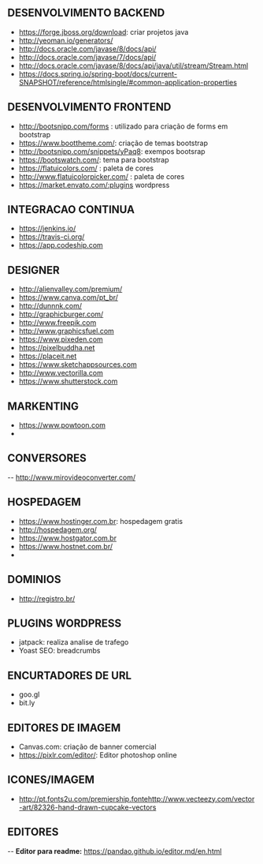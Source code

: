 
## DESENVOLVIMENTO BACKEND

- https://forge.jboss.org/download: criar projetos java
- http://yeoman.io/generators/
- http://docs.oracle.com/javase/8/docs/api/
- http://docs.oracle.com/javase/7/docs/api/
- http://docs.oracle.com/javase/8/docs/api/java/util/stream/Stream.html
- https://docs.spring.io/spring-boot/docs/current-SNAPSHOT/reference/htmlsingle/#common-application-properties


## DESENVOLVIMENTO FRONTEND

- http://bootsnipp.com/forms : utilizado para criação de forms em bootstrap
- https://www.boottheme.com/: criação de temas bootstrap
- http://bootsnipp.com/snippets/yPaq8: exempos bootsrap
- https://bootswatch.com/: tema para bootstrap
- https://flatuicolors.com/ : paleta de cores
- http://www.flatuicolorpicker.com/ : paleta de cores
- https://market.envato.com/:plugins wordpress


## INTEGRACAO CONTINUA
- https://jenkins.io/
- https://travis-ci.org/
- https://app.codeship.com

## DESIGNER
- http://alienvalley.com/premium/
- https://www.canva.com/pt_br/
- http://dunnnk.com/
- http://graphicburger.com/
- http://www.freepik.com
- http://www.graphicsfuel.com
- https://www.pixeden.com
- https://pixelbuddha.net
- https://placeit.net
- https://www.sketchappsources.com
- http://www.vectorilla.com
- https://www.shutterstock.com

## MARKENTING
- https://www.powtoon.com
- 

##  CONVERSORES 
  -- http://www.mirovideoconverter.com/
  
## HOSPEDAGEM

- https://www.hostinger.com.br: hospedagem gratis
- http://hospedagem.org/
- https://www.hostgator.com.br
- https://www.hostnet.com.br/
- 

## DOMINIOS

- http://registro.br/

## PLUGINS WORDPRESS

- jatpack: realiza analise de trafego
- Yoast SEO: breadcrumbs

## ENCURTADORES DE URL

- goo.gl
- bit.ly

## EDITORES DE IMAGEM
- Canvas.com: criação de banner comercial
- https://pixlr.com/editor/: Editor photoshop online

## ICONES/IMAGEM
- http://pt.fonts2u.com/premiership.fontehttp://www.vecteezy.com/vector-art/82326-hand-drawn-cupcake-vectors

## EDITORES

-- **Editor para readme:** https://pandao.github.io/editor.md/en.html

